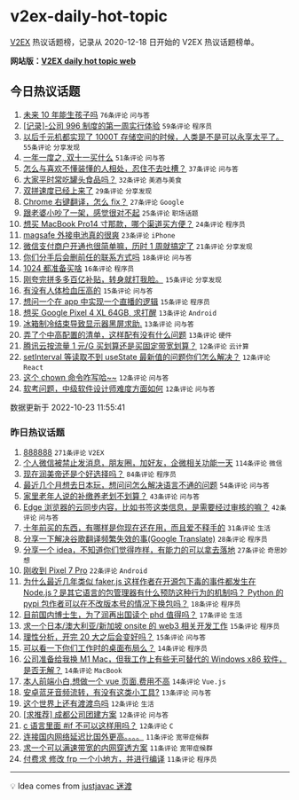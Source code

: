 # v2ex-daily-hot-topic

[V2EX](https://www.v2ex.com/) 热议话题榜，记录从 2020-12-18 日开始的 V2EX 热议话题榜单。

**网站版：[V2EX daily hot topic web](https://boojack.github.io/v2ex-daily-hot-topic-web/)**

## 今日热议话题

<!-- TODAY BEGIN -->

1. [未来 10 年能生孩子吗](https://www.v2ex.com/t/889097) `76条评论` `问与答`
1. [[记录]-公司 996 制度的第一周实行体验](https://www.v2ex.com/t/889052) `59条评论` `程序员`
1. [以后千元机都实现了 1000T 存储空间的时候，人类是不是可以永享太平了。](https://www.v2ex.com/t/889045) `55条评论` `分享发现`
1. [一年一度之, 双十一买什么](https://www.v2ex.com/t/889047) `51条评论` `问与答`
1. [怎么与喜欢不懂装懂的人相处，忍住不去吐槽？](https://www.v2ex.com/t/889093) `37条评论` `问与答`
1. [大家平时常吃罐头食品吗？](https://www.v2ex.com/t/889072) `32条评论` `美酒与美食`
1. [双拼速度已经上来了](https://www.v2ex.com/t/889066) `29条评论` `分享发现`
1. [Chrome 右键翻译，怎么 fix？](https://www.v2ex.com/t/889119) `27条评论` `Google`
1. [跟老婆小吵了一架，感觉很对不起](https://www.v2ex.com/t/889129) `25条评论` `职场话题`
1. [想买 MacBook Pro14 寸那款，哪个渠道买方便？](https://www.v2ex.com/t/889064) `24条评论` `程序员`
1. [magsafe 外接电池真的很爽](https://www.v2ex.com/t/889104) `23条评论` `iPhone`
1. [微信支付商户开通也很简单嘛，历时 1 周就搞定了](https://www.v2ex.com/t/889123) `21条评论` `分享发现`
1. [你们分手后会删前任的联系方式吗](https://www.v2ex.com/t/889126) `18条评论` `问与答`
1. [1024 都准备买啥](https://www.v2ex.com/t/889089) `16条评论` `程序员`
1. [刚夸完拼多多百亿补贴，转身就打我脸。](https://www.v2ex.com/t/889127) `15条评论` `分享发现`
1. [有没有人体检血压高的](https://www.v2ex.com/t/889063) `15条评论` `问与答`
1. [想问一个在 app 中实现一个直播的逻辑](https://www.v2ex.com/t/889056) `15条评论` `程序员`
1. [想买 Google Pixel 4 XL 64GB, 求打醒](https://www.v2ex.com/t/889149) `13条评论` `Android`
1. [冰箱制冷结束导致显示器黑屏求助.](https://www.v2ex.com/t/889144) `13条评论` `问与答`
1. [弄了个中高配置的清单，这样配有没有什么问题](https://www.v2ex.com/t/889069) `13条评论` `硬件`
1. [腾讯云按流量 1 元/G 买划算还是买固定带宽划算？](https://www.v2ex.com/t/889091) `12条评论` `云计算`
1. [setInterval 等读取不到 useState 最新值的问题你们怎么解决？](https://www.v2ex.com/t/889077) `12条评论` `React`
1. [这个 chown 命令咋写哈~~](https://www.v2ex.com/t/889074) `12条评论` `问与答`
1. [软考问题，中级软件设计师难度方面如何](https://www.v2ex.com/t/889051) `12条评论` `问与答`

数据更新于 2022-10-23 11:55:41

<!-- TODAY END -->

### 昨日热议话题

<!-- YESTERDAY BEGIN -->

1. [888888](https://www.v2ex.com/t/888888) `271条评论` `V2EX`
1. [个人微信被禁止发消息，朋友圈，加好友，企微相关功能一天](https://www.v2ex.com/t/888945) `114条评论` `微信`
1. [现在润美帝还是个好选择吗？](https://www.v2ex.com/t/888948) `84条评论` `程序员`
1. [最近几个月想去日本玩，想问问怎么解决语言不通的问题](https://www.v2ex.com/t/888911) `54条评论` `问与答`
1. [家里老年人说的补缴养老划不划算？](https://www.v2ex.com/t/888891) `43条评论` `问与答`
1. [Edge 浏览器的云同步内容，比如书签这类信息，是需要经过审核的嘛？](https://www.v2ex.com/t/888896) `42条评论` `问与答`
1. [十年前买的东西，有哪样是你现在还在用，而且爱不释手的](https://www.v2ex.com/t/888914) `31条评论` `生活`
1. [分享一下解决谷歌翻译频繁失效的事(Google Translate)](https://www.v2ex.com/t/888970) `28条评论` `程序员`
1. [分享一个 idea，不知道你们觉得咋样，有能力的可以拿去落地](https://www.v2ex.com/t/888997) `27条评论` `奇思妙想`
1. [刚收到 Pixel 7 Pro](https://www.v2ex.com/t/888943) `22条评论` `Android`
1. [为什么最近几年类似 faker.js 这样作者在开源包下毒的事件都发生在 Node.js？是其它语言的包管理器有什么预防这种行为的机制吗？ Python 的 pypi 包作者可以在不改版本号的情况下换包吗？](https://www.v2ex.com/t/888905) `18条评论` `程序员`
1. [目前国内博士生，为了润再出国读个 phd 值得吗？](https://www.v2ex.com/t/888988) `17条评论` `生活`
1. [求一个日本/澳大利亚/新加坡 onsite 的 web3 相关开发工作](https://www.v2ex.com/t/888992) `15条评论` `程序员`
1. [理性分析，开完 20 大之后会变好吗？](https://www.v2ex.com/t/888939) `15条评论` `问与答`
1. [可以看一下你们工作时的桌面布局么？](https://www.v2ex.com/t/889020) `14条评论` `程序员`
1. [公司准备给我换 M1 Mac，但我工作上有些无可替代的 Windows x86 软件，是否无解？](https://www.v2ex.com/t/888961) `14条评论` `MacBook`
1. [本人前端小白,想做一个 vue 页面,费用不高](https://www.v2ex.com/t/888901) `14条评论` `Vue.js`
1. [安卓蓝牙音频流转，有没有这类小工具?](https://www.v2ex.com/t/888878) `13条评论` `问与答`
1. [这个世界上还有渡渡鸟吗](https://www.v2ex.com/t/889009) `12条评论` `生活`
1. [[求推荐] 成都公司团建方案](https://www.v2ex.com/t/888989) `12条评论` `问与答`
1. [c 语言里面 #if 不可以这样用吗？](https://www.v2ex.com/t/888951) `12条评论` `C`
1. [连接国内网络延迟比国外更高。。。。](https://www.v2ex.com/t/888999) `11条评论` `宽带症候群`
1. [求一个可以满速带宽的内网穿透方案](https://www.v2ex.com/t/888926) `11条评论` `宽带症候群`
1. [付费求 修改 frp 一个小地方，并进行编译](https://www.v2ex.com/t/888892) `11条评论` `程序员`

<!-- YESTERDAY END -->

---

💡 Idea comes from [justjavac 迷渡](https://github.com/justjavac/)

